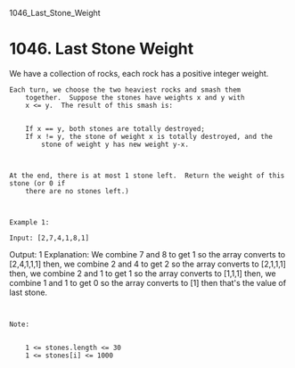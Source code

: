1046_Last_Stone_Weight
# 1046. Last Stone Weight

We have a collection of rocks, each rock has a positive integer weight.

    Each turn, we choose the two heaviest rocks and smash them
        together.  Suppose the stones have weights x and y with
        x <= y.  The result of this smash is:

    
        If x == y, both stones are totally destroyed;
        If x != y, the stone of weight x is totally destroyed, and the
            stone of weight y has new weight y-x.
        
    

    At the end, there is at most 1 stone left.  Return the weight of this stone (or 0 if
        there are no stones left.)

     

    Example 1:

    Input: [2,7,4,1,8,1]
Output: 1
Explanation: 
We combine 7 and 8 to get 1 so the array converts to [2,4,1,1,1] then,
we combine 2 and 4 to get 2 so the array converts to [2,1,1,1] then,
we combine 2 and 1 to get 1 so the array converts to [1,1,1] then,
we combine 1 and 1 to get 0 so the array converts to [1] then that's the value of last stone.

     

    Note:

    
        1 <= stones.length <= 30
        1 <= stones[i] <= 1000